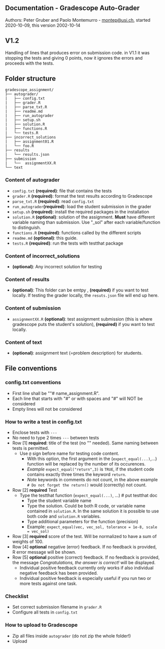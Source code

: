 ## Documentation - Gradescope Auto-Grader
Authors: Peter Gruber and Paolo Montemurro - montep@usi.ch, started
2020-10-09, this version 2002-10-14

## V1.2
Handling of lines that produces error on submission code. in V1.1 it was stopping the tests and giving 0 points, now it ignores the errors and proceeds with the tests.

## Folder structure
```
gradescope_assignment/
├── autograder/
|	├── config.txt
|	├── grader.R
|	├── parse_txt.R
|	├── readme.md
|	├── run_autograder
|	├── setup.sh
|	├── solution.R
|	├── functions.R
|	└── tests.R
├── incorrect_solutions
|	├── assignment01.R
|	└── foo.R
├── results
|	└── results.json
├── submission
|	└──  assignmentXX.R
└── text
```
### Content of autograder
- `config.txt` **(required)**: file that contains the tests
- `grader.R` **(required)**: format the test results according to Gradescope
- `parse_txt.R` **(required)**: read `config.txt`
- `run_autograder`**(required)**: load the student submission in the grader
- `setup.sh` **(required)**: install the required packages in the installation
- `solution.R` **(optional)**: solution of the assignment. **Must** have different variable naming than submission. Use "\_sol" after each variable/function to distinguish.
- `functions.R` **(required)**: functions called by the different scripts
- `readme.md` **(optional)**: this guide. 
- `tests.R` **(required)**: run the tests with testthat package

### Content of incorrect_solutions
- **(optional)**: Any incorrect solution for testing

### Content of results
- **(optional)**: This folder can be emtpy , **(required)** if you want to test locally. If testing the grader locally, the `resuts.json` file will end up here.

### Content of submission
- `assignmentXX.R` **(optional)**: test assignment submission (this is where gradescope puts the student's solution), **(required)** if you want to test locally.

### Content of text
- **(optional)**: assignment text (=problem description) for students.


## File conventions
### config.txt conventions
- First line shall be ""# name_assignment.R".
- Each line that starts with "#" or with spaces and "#" will NOT be considered
- Empty lines will not be considered

### How to write a test in config.txt
- Enclose tests with `---`
- No need to type 2 times `---` between tests
- Row [1] **required**: title of the test (no "" needed). Same naming between tests is permitted.
	- Use `@` sign before name for testing code content. 
		- With this option, the first argument in the   (`expect_equal(...)`,...) function will be replaced by the number of its occurences. 
		- *Example* `expect_equal("return",3)` is `TRUE`, if the student code contains exactly three times the keyword `return`.
		- *Note* keywords in comments do not count, in the above example `# Do not forget the return()` would (correctly) not count.
- Row [2] **required** Test
	- Type the testthat function (`expect_equal(...)`, ...) # put testthat doc
		- Type the student variable name 
		- Type the solution. Could be both R code, or variable name contained in `solution.R`. In the same solution it is possible to use both code and `solution.R` variables. 
		- Type additional parameters for the function (precision)
		- Example: `expect_equal(vec, vec_sol, tolerance = 1e-8, scale = vec_sol)`
- Row [3] **required** score of the test. Will be normalized to have a sum of weights of 100.
- Row [4] **optional** negative (error) feedback. If no feedback is provided, R error message will be shown.
- Row [5] **optional** positive (correct) feedback. If no feedback is provided, the message *Congratulations, the answer is correct!* will be displayed. 
	- Individual positive feedback currently only works if also individual negative feedback has been provided. 
	- Individual positive feedback is especially useful if you run two or more tests against one task.

### Checklist
- Set correct submission filename in `grader.R`
- Configure all tests in `config.txt`

### How to upload to Gradescope
- Zip all files inside `autograder` (do not zip the whole folder!)
- Upload

